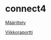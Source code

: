 # connect4

[Määrittely](https://github.com/kaarleol/connect4/blob/main/dokumentaatio/maarittely.md)

[Viikkoraportti](https://github.com/kaarleol/connect4/blob/main/dokumentaatio/viikkoraportti1.md)
